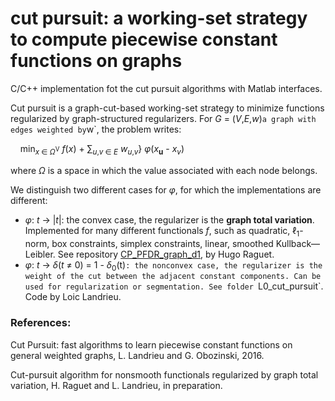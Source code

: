 # cut pursuit: a working-set strategy to compute piecewise constant functions on graphs
C/C++ implementation fot the cut pursuit algorithms with Matlab interfaces.

Cut pursuit is a graph-cut-based working-set strategy to minimize functions regularized by graph-structured regularizers. For _G_ = (_V_,_E_,_w_)` a graph with edges weighted by `w`, the problem writes:

    min<sub>_x_ ∈ _Ω_<sup>V</sup></sub> _f_(_x_) + 
    ∑<sub>_u_,_v_ ∈ _E_</sub> _w_<sub>_u_,_v_</sub>}
    _φ_(_x_<sub>__u__</sub> - _x_<sub>_v_</sub>)

where _Ω_ is a space in which the value associated with each node belongs.

We distinguish two different cases  for _φ_, for which the implementations are different:
- _φ_: _t_ → |_t_|: the convex case, the regularizer is the __graph total variation__.
Implemented for many different functionals _f_, such as quadratic, ℓ<sub>1</sub>-norm, box constraints, simplex constraints, linear, smoothed Kullback—Leibler.
See repository [CP_PFDR_graph_d1](https://github.com/1a7r0ch3/CP_PFDR_graph_d1), by Hugo Raguet.
- _φ_: _t_ → _δ_(_t_ ≠ 0) = 1 - _δ_<sub>0</sub>(t)`: the nonconvex case, the regularizer is the weight of the cut between the adjacent constant components. Can be used for regularization or segmentation. See folder `L0_cut_pursuit`. Code by Loic Landrieu.

### References:
Cut Pursuit: fast algorithms to learn piecewise constant functions on general weighted graphs,
L. Landrieu and G. Obozinski, 2016.

Cut-pursuit algorithm for nonsmooth functionals regularized by graph total variation, H. Raguet and L. Landrieu, in preparation. 
